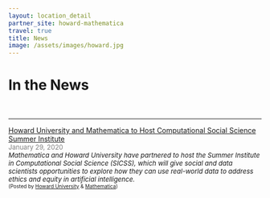 ```yaml
---
layout: location_detail
partner_site: howard-mathematica
travel: true
title: News
image: /assets/images/howard.jpg
---
```


<h1 class="display-4">In the News</h1>
<br />

---

<u>Howard University and Mathematica to Host Computational Social Science Summer Institute</u>
<br><font color="grey"><font size="2">January 29, 2020</font></font> 
<br><i><font size = "2">Mathematica and Howard University have partnered to host the Summer Institute in Computational Social Science (SICSS), which will give social and data scientists opportunities to explore how they can use real-world data to address ethics and equity in artificial intelligence.</font></i> 
<br><font size = "1">(Posted by <a href="https://newsroom.howard.edu/newsroom/article/11701/howard-university-and-mathematica-host-computational-social-science-summer">Howard University</a> & <a href="https://www.mathematica.org/news/howard-university-and-mathematica-to-host-computational-social-science-summer-institute">Mathematica</a>)</font>







